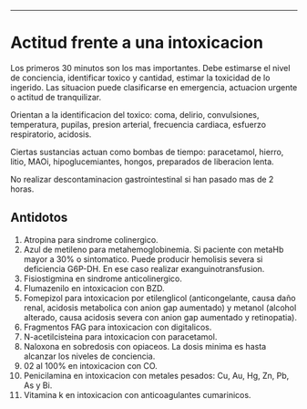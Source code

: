 - - -
# Actitud frente a una intoxicacion

Los primeros 30 minutos son los mas importantes. Debe estimarse el nivel de conciencia, identificar toxico y cantidad, estimar la toxicidad de lo ingerido. Las situacion puede clasificarse en emergencia, actuacion urgente o actitud de tranquilizar.

Orientan a la identificacion del toxico: coma, delirio, convulsiones, temperatura, pupilas, presion arterial, frecuencia cardiaca, esfuerzo respiratorio, acidosis.

Ciertas sustancias actuan como bombas de tiempo: paracetamol, hierro, litio, MAOi, hipoglucemiantes, hongos, preparados de liberacion lenta.

No realizar descontaminacion gastrointestinal si han pasado mas de 2 horas.

## Antidotos

1. Atropina para sindrome colinergico.
2. Azul de metileno para metahemoglobinemia. Si paciente con metaHb mayor a 30% o sintomatico. Puede producir hemolisis severa si deficiencia G6P-DH. En ese caso realizar exanguinotransfusion.
3. Fisiostigmina en sindrome anticolinergico.
4. Flumazenilo en intoxicacion con BZD.
5. Fomepizol para intoxicacion por etilenglicol (anticongelante, causa daño renal, acidosis metabolica con anion gap aumentado) y metanol (alcohol alterado, causa acidosis severa con anion gap aumentado y retinopatia).
6. Fragmentos FAG para intoxicacion con digitalicos.
7. N-acetilcisteina para intoxicacion con paracetamol.
8. Naloxona en sobredosis con opiaceos. La dosis minima es hasta alcanzar los niveles de conciencia.
9. 02 al 100% en intoxicacion con CO.
10. Penicilamina en intoxicacion con metales pesados: Cu, Au, Hg, Zn, Pb, As y Bi.
11. Vitamina k en intoxicacion con anticoagulantes cumarinicos.
